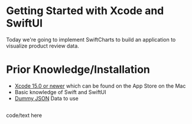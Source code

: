 # Getting Started with Xcode and SwiftUI

Today we're going to implement SwiftCharts to build an application to visualize product review data.

# Prior Knowledge/Installation
 - [Xcode 15.0 or newer](https://developer.apple.com/xcode/) which can be found on the App Store on the Mac
 - Basic knowledge of Swift and SwiftUI
 - [Dummy JSON](https://dummyjson.com/products) Data to use


##
<tab><tab>code/text here
